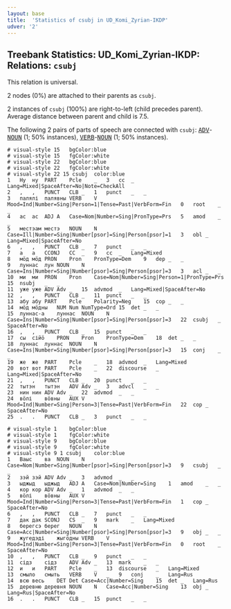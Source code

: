 ```yaml
---
layout: base
title:  'Statistics of csubj in UD_Komi_Zyrian-IKDP'
udver: '2'
---
```


## Treebank Statistics: UD_Komi_Zyrian-IKDP: Relations: `csubj`

This relation is universal.

2 nodes (0%) are attached to their parents as `csubj`.

2 instances of `csubj` (100%) are right-to-left (child precedes parent).
Average distance between parent and child is 7.5.

The following 2 pairs of parts of speech are connected with `csubj`: <tt><a href="kpv_ikdp-pos-ADV.html">ADV</a></tt>-<tt><a href="kpv_ikdp-pos-NOUN.html">NOUN</a></tt> (1; 50% instances), <tt><a href="kpv_ikdp-pos-VERB.html">VERB</a></tt>-<tt><a href="kpv_ikdp-pos-NOUN.html">NOUN</a></tt> (1; 50% instances).


~~~ conllu
# visual-style 15	bgColor:blue
# visual-style 15	fgColor:white
# visual-style 22	bgColor:blue
# visual-style 22	fgColor:white
# visual-style 22 15 csubj	color:blue
1	Ну	ну	PART	Pcle	_	3	cc	_	Lang=Mixed|SpaceAfter=No|Note=CheckAll
2	,	,	PUNCT	CLB	_	1	punct	_	_
3	палялі	палявны	VERB	V	Mood=Ind|Number=Sing|Person=1|Tense=Past|VerbForm=Fin	0	root	_	_
4	ас	ас	ADJ	A	Case=Nom|Number=Sing|PronType=Prs	5	amod	_	_
5	местэам	местэ	NOUN	N	Case=Ill|Number=Sing|Number[psor]=Sing|Person[psor]=1	3	obl	_	Lang=Mixed|SpaceAfter=No
6	,	,	PUNCT	CLB	_	7	punct	_	_
7	а	а	CCONJ	CC	_	9	cc	_	Lang=Mixed
8	мӧд	мӧд	PRON	Pron	PronType=Dem	9	dep	_	_
9	луннас	лун	NOUN	N	Case=Ins|Number=Sing|Number[psor]=Sing|Person[psor]=3	3	acl	_	_
10	ми	ми	PRON	Pron	Case=Nom|Number=Sing|Person=1|PronType=Prs	15	nsubj	_	_
11	уже	уже	ADV	Adv	_	15	advmod	_	Lang=Mixed|SpaceAfter=No
12	,	,	PUNCT	CLB	_	11	punct	_	_
13	абу	абу	PART	Pcle	Polarity=Neg	15	cop	_	_
14	мӧд	мӧдны	NUM	Num	NumType=Ord	15	det	_	_
15	луннас-а	луннас	NOUN	N	Case=Ins|Number=Sing|Number[psor]=Sing|Person[psor]=3	22	csubj	_	SpaceAfter=No
16	,	,	PUNCT	CLB	_	15	punct	_	_
17	сы	сійӧ	PRON	Pron	PronType=Dem	18	det	_	_
18	луннас	луннас	NOUN	N	Case=Ins|Number=Sing|Number[psor]=Sing|Person[psor]=3	15	conj	_	_
19	же	же	PART	Pcle	_	18	advmod	_	Lang=Mixed
20	вот	вот	PART	Pcle	_	22	discourse	_	Lang=Mixed|SpaceAfter=No
21	,	,	PUNCT	CLB	_	20	punct	_	_
22	тытэн	тытэн	ADV	Adv	_	3	advcl	_	_
23	нин	нин	ADV	Adv	_	22	advmod	_	_
24	вӧлі	вӧвны	AUX	V	Mood=Ind|Number=Sing|Person=3|Tense=Past|VerbForm=Fin	22	cop	_	SpaceAfter=No
25	.	.	PUNCT	CLB	_	3	punct	_	_

~~~


~~~ conllu
# visual-style 1	bgColor:blue
# visual-style 1	fgColor:white
# visual-style 9	bgColor:blue
# visual-style 9	fgColor:white
# visual-style 9 1 csubj	color:blue
1	Ваыс	ва	NOUN	N	Case=Nom|Number=Sing|Number[psor]=Sing|Person[psor]=3	9	csubj	_	_
2	зэй	зэй	ADV	Adv	_	3	advmod	_	_
3	ыджыд	ыджыд	ADJ	A	Case=Nom|Number=Sing	1	amod	_	_
4	кор	кор	ADV	Adv	_	1	advmod	_	_
5	вӧлі	вӧвны	AUX	V	Mood=Ind|Number=Sing|Person=3|Tense=Past|VerbForm=Fin	1	cop	_	SpaceAfter=No
6	,	,	PUNCT	CLB	_	7	punct	_	_
7	дак	дак	SCONJ	CS	_	9	mark	_	Lang=Mixed
8	берегсэ	берег	NOUN	N	Case=Acc|Number=Sing|Number[psor]=Sing|Person[psor]=3	9	obj	_	_
9	жугедэді	жыгӧдны	VERB	V	Mood=Ind|Number=Sing|Person=3|Tense=Past|VerbForm=Fin	0	root	_	SpaceAfter=No
10	,	,	PUNCT	CLB	_	9	punct	_	_
11	сідз	сідз	ADV	Adv	_	13	mark	_	_
12	и	и	PART	Pcle	_	13	discourse	_	Lang=Mixed
13	смыло	смыть	VERB	V	_	9	conj	_	Lang=Rus
14	всю	весь	DET	Det	Case=Acc|Number=Sing	15	det	_	Lang=Rus
15	деревню	деревня	NOUN	N	Case=Acc|Number=Sing	13	obj	_	Lang=Rus|SpaceAfter=No
16	.	.	PUNCT	CLB	_	15	punct	_	_

~~~


